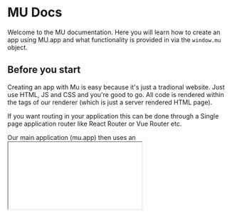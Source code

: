 # MU Docs

Welcome to the MU documentation. Here you will learn how to create an app using MU.app and what functionality is provided in via the `window.mu` object.

## Before you start

Creating an app with Mu is easy because it's just a tradional website. Just use HTML, JS and CSS and you're good to go. All code is rendered within the <body> tags of our renderer (which is just a server rendered HTML page).

If you want routing in your application this can be done through a Single page application router like React Router or Vue Router etc.

Our main application (mu.app) then uses an <iframe> to load your content via ourrenderer. Our renderer has some functionality attached to the `window` that allows you to interact with the server and also provides lot of functionality out of the box.


## User authentication

All apps that are created from within the Mu application have access to logged in user. You can access the user via `mu.user`.

Here you have two values:
- `authenticated`: This is a boolean that is true once the server has finished authenticating the user.
- `details`: This is the users details. If `details` is `undefined` and `authenticated` is true, this indicates the user is not loggedin
  
